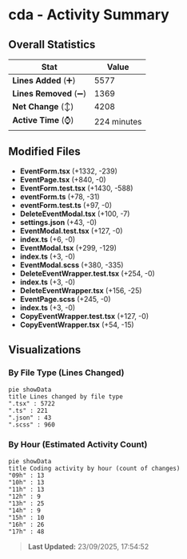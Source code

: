 # cda - Activity Summary 

## Overall Statistics

| Stat                   | Value                                                             |
| ---------------------- | ----------------------------------------------------------------- |
| **Lines Added** (➕)   | 5577                                          |
| **Lines Removed** (➖) | 1369                                        |
| **Net Change** (↕)    | 4208                |
| **Active Time** (⌚)   | 224 minutes |


## Modified Files
- **EventForm.tsx** (+1332, -239)
- **EventPage.tsx** (+840, -0)
- **EventForm.test.tsx** (+1430, -588)
- **eventForm.ts** (+78, -31)
- **eventForm.test.ts** (+97, -0)
- **DeleteEventModal.tsx** (+100, -7)
- **settings.json** (+43, -0)
- **EventModal.test.tsx** (+127, -0)
- **index.ts** (+6, -0)
- **EventModal.tsx** (+299, -129)
- **index.ts** (+3, -0)
- **EventModal.scss** (+380, -335)
- **DeleteEventWrapper.test.tsx** (+254, -0)
- **index.ts** (+3, -0)
- **DeleteEventWrapper.tsx** (+156, -25)
- **EventPage.scss** (+245, -0)
- **index.ts** (+3, -0)
- **CopyEventWrapper.test.tsx** (+127, -0)
- **CopyEventWrapper.tsx** (+54, -15)

## Visualizations

### By File Type (Lines Changed)

```mermaid
pie showData
title Lines changed by file type
".tsx" : 5722
".ts" : 221
".json" : 43
".scss" : 960
```

### By Hour (Estimated Activity Count)

```mermaid
pie showData
title Coding activity by hour (count of changes)
"09h" : 13
"10h" : 13
"11h" : 13
"12h" : 9
"13h" : 25
"14h" : 9
"15h" : 10
"16h" : 26
"17h" : 48
```


> **Last Updated:** 23/09/2025, 17:54:52